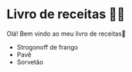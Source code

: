 # Livro de receitas :man_cook:

Olá! Bem vindo ao meu livro de receitas:wave:

- Strogonoff de frango
- Pavê
- Sorvetão
